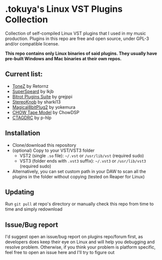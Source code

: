 # .tokuya's Linux VST Plugins Collection

Collection of self-compiled Linux VST plugins that I used in my music production. Plugins in this repo are free and open source, under GPL-3 and/or compatible license.

**This repo contains only Linux binaries of said plugins. They usually have pre-built Windows and Mac binaries at their own repos.**

## Current list:
- [ToneZ](https://www.retornz.com/plugins/tonez) by Retornz
- [SuperSpeard](https://github.com/lkjbdsp/lkjb-plugins/tree/master/SuperSpread) by lkjb
- [Bitrot Plugins Suite](https://github.com/grejppi/bitrot) by grejppi
- [StereoKnob](https://github.com/sharki13/stereoknob) by sharki13
- [Magical8bitPlug2](https://github.com/yokemura/Magical8bitPlug2) by yokemura
- [CHOW Tape Model](https://github.com/jatinchowdhury18/AnalogTapeModel) by ChowDSP
- [CTAGDRC](https://github.com/p-hlp/CTAGDRC) by p-hlp

## Installation
- Clone/download this repository
- (optional) Copy to your VST/VST3 folder
    * VST2 (single `.so` file): `~/.vst` or `/usr/lib/vst` (required sudo)
    * VST3 (folder ends with `.vst3` suffix): `~/.vst3` or `/usr/lib/vst3` (required sudo)
- Alternatively, you can set custom path in your DAW to scan all the plugins in the folder without copying (tested on Reaper for Linux)

## Updating
Run `git pull` at repo's directory or manually check this repo from time to time and simply redownload

## Issue/Bug report
I'd suggest open an issue/bug report on plugins repo/forum first, as developers does keep their eye on Linux and will help you debugging and resolve problem. Otherwise, if you think your problem is platform specific, feel free to open an issue here and I'll try to figure out
